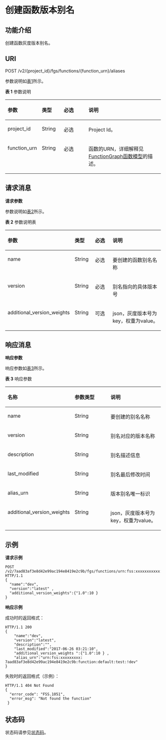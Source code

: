 # 创建函数版本别名<a name="ZH-CN_TOPIC_0159444337"></a>

## 功能介绍<a name="section48250732"></a>

创建函数灰度版本别名。

## URI<a name="section31603404"></a>

POST /v2/\{project\_id\}/fgs/functions/\{function\_urn\}/aliases

参数说明如[表1](#d0e4200)所示。

**表 1**  参数说明

<a name="d0e4200"></a>
<table><thead align="left"><tr id="row65399430"><th class="cellrowborder" valign="top" width="21.21212121212121%" id="mcps1.2.5.1.1"><p id="p62862473"><a name="p62862473"></a><a name="p62862473"></a>参数</p>
</th>
<th class="cellrowborder" valign="top" width="14.14141414141414%" id="mcps1.2.5.1.2"><p id="p58695561"><a name="p58695561"></a><a name="p58695561"></a>类型</p>
</th>
<th class="cellrowborder" valign="top" width="16.16161616161616%" id="mcps1.2.5.1.3"><p id="p56719981"><a name="p56719981"></a><a name="p56719981"></a>必选</p>
</th>
<th class="cellrowborder" valign="top" width="48.484848484848484%" id="mcps1.2.5.1.4"><p id="p30915742"><a name="p30915742"></a><a name="p30915742"></a>说明</p>
</th>
</tr>
</thead>
<tbody><tr id="row21147139"><td class="cellrowborder" valign="top" width="21.21212121212121%" headers="mcps1.2.5.1.1 "><p id="p35196676"><a name="p35196676"></a><a name="p35196676"></a>project_id</p>
</td>
<td class="cellrowborder" valign="top" width="14.14141414141414%" headers="mcps1.2.5.1.2 "><p id="p32358539"><a name="p32358539"></a><a name="p32358539"></a>String</p>
</td>
<td class="cellrowborder" valign="top" width="16.16161616161616%" headers="mcps1.2.5.1.3 "><p id="p3795965"><a name="p3795965"></a><a name="p3795965"></a>必选</p>
</td>
<td class="cellrowborder" valign="top" width="48.484848484848484%" headers="mcps1.2.5.1.4 "><p id="p39037764"><a name="p39037764"></a><a name="p39037764"></a>Project Id。</p>
</td>
</tr>
<tr id="row15795563"><td class="cellrowborder" valign="top" width="21.21212121212121%" headers="mcps1.2.5.1.1 "><p id="p4372236"><a name="p4372236"></a><a name="p4372236"></a>function_urn</p>
</td>
<td class="cellrowborder" valign="top" width="14.14141414141414%" headers="mcps1.2.5.1.2 "><p id="p18606837"><a name="p18606837"></a><a name="p18606837"></a>String</p>
</td>
<td class="cellrowborder" valign="top" width="16.16161616161616%" headers="mcps1.2.5.1.3 "><p id="p30758863"><a name="p30758863"></a><a name="p30758863"></a>必选</p>
</td>
<td class="cellrowborder" valign="top" width="48.484848484848484%" headers="mcps1.2.5.1.4 "><p id="p8440002"><a name="p8440002"></a><a name="p8440002"></a>函数的URN，详细解释见<a href="FunctionGraph函数模型.md">FunctionGraph函数模型</a>的描述。</p>
</td>
</tr>
</tbody>
</table>

## 请求消息<a name="section15995186"></a>

**请求参数**

参数说明如[表2](#d0e4250)所示。

**表 2**  参数说明表

<a name="d0e4250"></a>
<table><thead align="left"><tr id="row17128889"><th class="cellrowborder" valign="top" width="19.189999999999998%" id="mcps1.2.5.1.1"><p id="p45262787"><a name="p45262787"></a><a name="p45262787"></a>参数</p>
</th>
<th class="cellrowborder" valign="top" width="14.14%" id="mcps1.2.5.1.2"><p id="p42407121"><a name="p42407121"></a><a name="p42407121"></a>类型</p>
</th>
<th class="cellrowborder" valign="top" width="16.16%" id="mcps1.2.5.1.3"><p id="p12424780"><a name="p12424780"></a><a name="p12424780"></a>必选</p>
</th>
<th class="cellrowborder" valign="top" width="50.51%" id="mcps1.2.5.1.4"><p id="p66883099"><a name="p66883099"></a><a name="p66883099"></a>说明</p>
</th>
</tr>
</thead>
<tbody><tr id="row48821927"><td class="cellrowborder" valign="top" width="19.189999999999998%" headers="mcps1.2.5.1.1 "><p id="p62261975"><a name="p62261975"></a><a name="p62261975"></a>name</p>
</td>
<td class="cellrowborder" valign="top" width="14.14%" headers="mcps1.2.5.1.2 "><p id="p10055187"><a name="p10055187"></a><a name="p10055187"></a>String</p>
</td>
<td class="cellrowborder" valign="top" width="16.16%" headers="mcps1.2.5.1.3 "><p id="p9163844"><a name="p9163844"></a><a name="p9163844"></a>必选</p>
</td>
<td class="cellrowborder" valign="top" width="50.51%" headers="mcps1.2.5.1.4 "><p id="p4073938"><a name="p4073938"></a><a name="p4073938"></a>要创建的函数别名名称</p>
</td>
</tr>
<tr id="row36665447"><td class="cellrowborder" valign="top" width="19.189999999999998%" headers="mcps1.2.5.1.1 "><p id="p17111243"><a name="p17111243"></a><a name="p17111243"></a>version</p>
</td>
<td class="cellrowborder" valign="top" width="14.14%" headers="mcps1.2.5.1.2 "><p id="p43833406"><a name="p43833406"></a><a name="p43833406"></a>String</p>
</td>
<td class="cellrowborder" valign="top" width="16.16%" headers="mcps1.2.5.1.3 "><p id="p60845035"><a name="p60845035"></a><a name="p60845035"></a>必选</p>
</td>
<td class="cellrowborder" valign="top" width="50.51%" headers="mcps1.2.5.1.4 "><p id="p29500792"><a name="p29500792"></a><a name="p29500792"></a>别名指向的具体版本号</p>
</td>
</tr>
<tr id="row11551174612197"><td class="cellrowborder" valign="top" width="19.189999999999998%" headers="mcps1.2.5.1.1 "><p id="p10247121152012"><a name="p10247121152012"></a><a name="p10247121152012"></a>additional_version_weights</p>
</td>
<td class="cellrowborder" valign="top" width="14.14%" headers="mcps1.2.5.1.2 "><p id="p112471119204"><a name="p112471119204"></a><a name="p112471119204"></a>String</p>
</td>
<td class="cellrowborder" valign="top" width="16.16%" headers="mcps1.2.5.1.3 "><p id="p12477172011"><a name="p12477172011"></a><a name="p12477172011"></a>可选</p>
</td>
<td class="cellrowborder" valign="top" width="50.51%" headers="mcps1.2.5.1.4 "><p id="p92471816206"><a name="p92471816206"></a><a name="p92471816206"></a>json，灰度版本号为key，权重为value。</p>
</td>
</tr>
</tbody>
</table>

## 响应消息<a name="section9738950"></a>

**响应参数**

响应参数如[表3](#table394445163918)所示。    

**表 3**  响应参数

<a name="table394445163918"></a>
<table><thead align="left"><tr id="row5944851163912"><th class="cellrowborder" valign="top" width="20.202020202020204%" id="mcps1.2.4.1.1"><p id="p7944165193912"><a name="p7944165193912"></a><a name="p7944165193912"></a>名称</p>
</th>
<th class="cellrowborder" valign="top" width="31.313131313131308%" id="mcps1.2.4.1.2"><p id="p494413519391"><a name="p494413519391"></a><a name="p494413519391"></a>参数类型</p>
</th>
<th class="cellrowborder" valign="top" width="48.484848484848484%" id="mcps1.2.4.1.3"><p id="p159441351193918"><a name="p159441351193918"></a><a name="p159441351193918"></a>说明</p>
</th>
</tr>
</thead>
<tbody><tr id="row656714506269"><td class="cellrowborder" valign="top" width="20.202020202020204%" headers="mcps1.2.4.1.1 "><p id="p1213641152919"><a name="p1213641152919"></a><a name="p1213641152919"></a>name</p>
</td>
<td class="cellrowborder" valign="top" width="31.313131313131308%" headers="mcps1.2.4.1.2 "><p id="p142135417295"><a name="p142135417295"></a><a name="p142135417295"></a>String</p>
</td>
<td class="cellrowborder" valign="top" width="48.484848484848484%" headers="mcps1.2.4.1.3 "><p id="p1421384119295"><a name="p1421384119295"></a><a name="p1421384119295"></a>要创建的别名名称</p>
</td>
</tr>
<tr id="row1447114561264"><td class="cellrowborder" valign="top" width="20.202020202020204%" headers="mcps1.2.4.1.1 "><p id="p4213941182914"><a name="p4213941182914"></a><a name="p4213941182914"></a>version</p>
</td>
<td class="cellrowborder" valign="top" width="31.313131313131308%" headers="mcps1.2.4.1.2 "><p id="p9213341192920"><a name="p9213341192920"></a><a name="p9213341192920"></a>String</p>
</td>
<td class="cellrowborder" valign="top" width="48.484848484848484%" headers="mcps1.2.4.1.3 "><p id="p321310414293"><a name="p321310414293"></a><a name="p321310414293"></a>别名对应的版本名称</p>
</td>
</tr>
<tr id="row171881259182617"><td class="cellrowborder" valign="top" width="20.202020202020204%" headers="mcps1.2.4.1.1 "><p id="p19213124142917"><a name="p19213124142917"></a><a name="p19213124142917"></a>description</p>
</td>
<td class="cellrowborder" valign="top" width="31.313131313131308%" headers="mcps1.2.4.1.2 "><p id="p1213144152913"><a name="p1213144152913"></a><a name="p1213144152913"></a>String</p>
</td>
<td class="cellrowborder" valign="top" width="48.484848484848484%" headers="mcps1.2.4.1.3 "><p id="p152131417294"><a name="p152131417294"></a><a name="p152131417294"></a>别名描述信息</p>
</td>
</tr>
<tr id="row152771626162720"><td class="cellrowborder" valign="top" width="20.202020202020204%" headers="mcps1.2.4.1.1 "><p id="p3213241172911"><a name="p3213241172911"></a><a name="p3213241172911"></a>last_modified</p>
</td>
<td class="cellrowborder" valign="top" width="31.313131313131308%" headers="mcps1.2.4.1.2 "><p id="p121454162919"><a name="p121454162919"></a><a name="p121454162919"></a>String</p>
</td>
<td class="cellrowborder" valign="top" width="48.484848484848484%" headers="mcps1.2.4.1.3 "><p id="p1621414112915"><a name="p1621414112915"></a><a name="p1621414112915"></a>别名最后修改时间</p>
</td>
</tr>
<tr id="row143501123142714"><td class="cellrowborder" valign="top" width="20.202020202020204%" headers="mcps1.2.4.1.1 "><p id="p122141041162912"><a name="p122141041162912"></a><a name="p122141041162912"></a>alias_urn</p>
</td>
<td class="cellrowborder" valign="top" width="31.313131313131308%" headers="mcps1.2.4.1.2 "><p id="p11214204112298"><a name="p11214204112298"></a><a name="p11214204112298"></a>String</p>
</td>
<td class="cellrowborder" valign="top" width="48.484848484848484%" headers="mcps1.2.4.1.3 "><p id="p1421410413290"><a name="p1421410413290"></a><a name="p1421410413290"></a>版本别名唯一标识</p>
</td>
</tr>
<tr id="row12860539122016"><td class="cellrowborder" valign="top" width="20.202020202020204%" headers="mcps1.2.4.1.1 "><p id="p98601639152013"><a name="p98601639152013"></a><a name="p98601639152013"></a>additional_version_weights</p>
</td>
<td class="cellrowborder" valign="top" width="31.313131313131308%" headers="mcps1.2.4.1.2 "><p id="p188441453192019"><a name="p188441453192019"></a><a name="p188441453192019"></a>String</p>
</td>
<td class="cellrowborder" valign="top" width="48.484848484848484%" headers="mcps1.2.4.1.3 "><p id="p14860173916208"><a name="p14860173916208"></a><a name="p14860173916208"></a>json，灰度版本号为key，权重为value。</p>
</td>
</tr>
</tbody>
</table>

## 示例<a name="section204941572174"></a>

**请求示例**

```
POST /v2/7aad83af3e8d42e99ac194e8419e2c9b/fgs/functions/urn:fss:xxxxxxxxxxx:7aad83af3e8d42e99ac194e8419e2c9b:function:default:test:latest/aliases HTTP/1.1 
{ 
  "name":"dev", 
  "version":"latest" ,
  "additional_version_weights":{"1.0":10 } 
}
```

**响应示例**

成功时的返回格式：

```
HTTP/1.1 200
{ 
    "name":"dev",  
    "version":"latest", 
    "description":"", 
    "last_modified":"2017-06-26 03:21:10", 
    "additional_version_weights ":{"1.0":10 } ,
    "alias_urn":"urn:fss:xxxxxxxxx: 7aad83af3e8d42e99ac194e8419e2c9b:function:default:test:!dev" 
}
```

失败时的返回格式（示例）：

```
HTTP/1.1 404 Not Found
{ 
  "error_code": "FSS.1051", 
  "error_msg": "Not found the function" 
 }
```

## 状态码<a name="section20541689"></a>

状态码请参见[状态码](状态码.md)。

